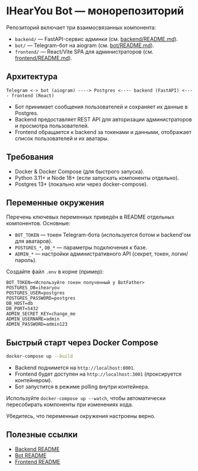# IHearYou Bot — монорепозиторий

Репозиторий включает три взаимосвязанных компонента:

- `backend/` — FastAPI-сервис админки (см. [backend/README.md](backend/README.md)).
- `bot/` — Telegram-бот на aiogram (см. [bot/README.md](bot/README.md)).
- `frontend/` — React/Vite SPA для администраторов (см. [frontend/README.md](frontend/README.md)).

## Архитектура

```
Telegram <-> bot (aiogram) ----> Postgres <---- backend (FastAPI) <---- frontend (React)
```

- Бот принимает сообщения пользователей и сохраняет их данные в Postgres.
- Backend предоставляет REST API для авторизации администраторов и просмотра пользователей.
- Frontend обращается к backend за токенами и данными, отображает список пользователей и их аватары.

## Требования

- Docker & Docker Compose (для быстрого запуска).
- Python 3.11+ и Node 18+ (если запускать компоненты отдельно).
- Postgres 13+ (локально или через docker-compose).

## Переменные окружения

Перечень ключевых переменных приведён в README отдельных компонентов. Основные:

- `BOT_TOKEN` — токен Telegram-бота (используется ботом и backend'ом для аватаров).
- `POSTGRES_*`, `DB_*` — параметры подключения к базе.
- `ADMIN_*` — настройки административного API (секрет, токен, логин/пароль).

Создайте файл `.env` в корне (пример):

```
BOT_TOKEN=<Используйте токен полученный у BotFather>
POSTGRES_DB=ihearyou
POSTGRES_USER=postgres
POSTGRES_PASSWORD=postgres
DB_HOST=db
DB_PORT=5432
ADMIN_SECRET_KEY=change_me
ADMIN_USERNAME=admin
ADMIN_PASSWORD=admin123
```

## Быстрый старт через Docker Compose

```bash
docker-compose up --build
```

- Backend поднимется на `http://localhost:8001`.
- Frontend будет доступен на `http://localhost:3001` (проксируется контейнером).
- Бот запустится в режиме polling внутри контейнера.

Используйте `docker-compose up --watch`, чтобы автоматически пересобирать компоненты при изменениях кода.


Убедитесь, что переменные окружения настроены верно.

## Полезные ссылки

- [Backend README](backend/README.md)
- [Bot README](bot/README.md)
- [Frontend README](frontend/README.md)

